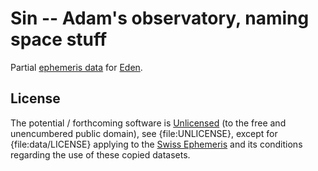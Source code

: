# Sin -- Adam's observatory, naming space stuff

Partial [ephemeris data](http://www.astro.com/ftp/swisseph/ephe/) for [Eden](https://github.com/astrolet/eden).

## License

The potential / forthcoming software is [Unlicensed](http://unlicense.org) (to the free and unencumbered public domain), see {file:UNLICENSE}, except for {file:data/LICENSE} applying to the [Swiss Ephemeris](http://www.astro.com/swisseph) and its conditions regarding the use of these copied datasets.
